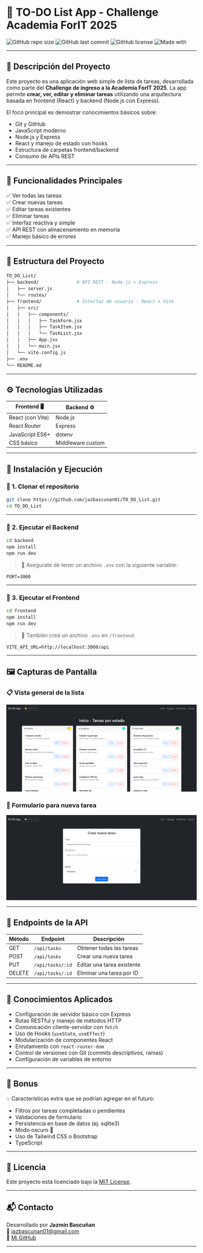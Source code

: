 # 📝 TO-DO List App - Challenge Academia ForIT 2025

![GitHub repo size](https://img.shields.io/github/repo-size/jazbascunan01/TO_DO_List?color=brightgreen&style=flat-square)
![GitHub last commit](https://img.shields.io/github/last-commit/jazbascunan01/TO_DO_List?style=flat-square)
![GitHub license](https://img.shields.io/github/license/jazbascunan01/TO_DO_List?style=flat-square)
![Made with](https://img.shields.io/badge/Made%20with-React%20%26%20Express-blue?style=flat-square&logo=react)

---

## 🎯 Descripción del Proyecto

Este proyecto es una aplicación web simple de lista de tareas, desarrollada como parte del **Challenge de ingreso a la Academia ForIT 2025**. La app permite **crear, ver, editar y eliminar tareas** utilizando una arquitectura basada en frontend (React) y backend (Node.js con Express). 

El foco principal es demostrar conocimientos básicos sobre:
- Git y GitHub
- JavaScript moderno
- Node.js y Express
- React y manejo de estado con hooks
- Estructura de carpetas frontend/backend
- Consumo de APIs REST

---

## 🚀 Funcionalidades Principales

✅ Ver todas las tareas  
✅ Crear nuevas tareas  
✅ Editar tareas existentes  
✅ Eliminar tareas  
✅ Interfaz reactiva y simple  
✅ API REST con almacenamiento en memoria  
✅ Manejo básico de errores

---

## 📂 Estructura del Proyecto

```bash
TO_DO_List/
├── backend/              # API REST - Node.js + Express
│   ├── server.js
│   └── routes/
├── frontend/             # Interfaz de usuario - React + Vite
│   ├── src/
│   │   ├── components/
│   │   │   ├── TaskForm.jsx
│   │   │   ├── TaskItem.jsx
│   │   │   └── TaskList.jsx
│   │   ├── App.jsx
│   │   └── main.jsx
│   └── vite.config.js
├── .env
└── README.md
```

---

## ⚙️ Tecnologías Utilizadas

| Frontend 🖥️            | Backend ⚙️          |
|-------------------------|---------------------|
| React (con Vite)        | Node.js             |
| React Router            | Express             |
| JavaScript ES6+         | dotenv              |
| CSS básico              | Middleware custom   |

---

## 🔧 Instalación y Ejecución

### 🔹 1. Clonar el repositorio

```bash
git clone https://github.com/jazbascunan01/TO_DO_List.git
cd TO_DO_List
```

---

### 🔹 2. Ejecutar el Backend

```bash
cd backend
npm install
npm run dev
```

> 📌 Asegurate de tener un archivo `.env` con la siguiente variable:

```env
PORT=3000
```

---

### 🔹 3. Ejecutar el Frontend

```bash
cd frontend
npm install
npm run dev
```

> 📌 También creá un archivo `.env` en `/frontend`:

```env
VITE_API_URL=http://localhost:3000/api
```

---

## 🖼️ Capturas de Pantalla

### 📋 Vista general de la lista
![Task List](https://github.com/jazbascunan01/TO_DO_List/blob/test/screenshoots/taskList.png)


### 📝 Formulario para nueva tarea
![Task Form](https://github.com/jazbascunan01/TO_DO_List/blob/test/screenshoots/addTask.png)

---

## 🧪 Endpoints de la API

| Método | Endpoint            | Descripción                       |
|--------|---------------------|-----------------------------------|
| GET    | `/api/tasks`        | Obtener todas las tareas          |
| POST   | `/api/tasks`        | Crear una nueva tarea             |
| PUT    | `/api/tasks/:id`    | Editar una tarea existente        |
| DELETE | `/api/tasks/:id`    | Eliminar una tarea por ID         |

---

## 🧠 Conocimientos Aplicados

- Configuración de servidor básico con Express
- Rutas RESTful y manejo de métodos HTTP
- Comunicación cliente-servidor con `fetch`
- Uso de Hooks (`useState`, `useEffect`)
- Modularización de componentes React
- Enrutamiento con `react-router-dom`
- Control de versiones con Git (commits descriptivos, ramas)
- Configuración de variables de entorno

---

## 🎁 Bonus

💡 Características extra que se podrían agregar en el futuro:
- Filtros por tareas completadas o pendientes
- Validaciones de formulario
- Persistencia en base de datos (ej. sqlite3)
- Modo oscuro 🌙
- Uso de Tailwind CSS o Bootstrap
- TypeScript

---

## 📄 Licencia

Este proyecto está licenciado bajo la [MIT License](./LICENSE).

---

## 📬 Contacto

Desarrollado por **Jazmín Bascuñan**  
📧 jazbascunan01@gmail.com  
🔗 [Mi GitHub](https://github.com/jazbascunan01)

---
